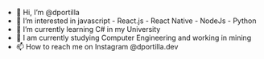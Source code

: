 - 👋 Hi, I’m @dportilla
- 👀 I’m interested in javascript - React.js - React Native - NodeJs - Python 
- 🌱 I’m currently learning C# in my University
- 💞️ I am currently studying Computer Engineering and working in mining
- 📫 How to reach me on Instagram @dportilla.dev

<!---
dportilla/dportilla is a ✨ special ✨ repository because its `README.md` (this file) appears on your GitHub profile.
You can click the Preview link to take a look at your changes.
--->
